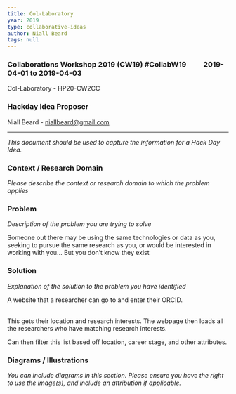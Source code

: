 ```yaml
---
title: Col-Laboratory
year: 2019
type: collaborative-ideas
author: Niall Beard
tags: null
---
```

### Collaborations Workshop 2019 (CW19) #CollabW19          2019-04-01 to 2019-04-03

Col-Laboratory - HP20-CW2CC


### **Hackday Idea Proposer**

Niall Beard - niallbeard@gmail.com



---


_This document should be used to capture the information for a Hack Day Idea._


### **Context / Research Domain**

_Please describe the context or research domain to which the problem applies_


### **Problem**

_Description of the problem you are trying to solve_

Someone out there may be using the same technologies or data as you, seeking to pursue the same research as you, or would be interested in working with you... But you don’t know they exist


### **Solution**

_Explanation of the solution to the problem you have identified_

A website that a researcher can go to and enter their ORCID.

 \
This gets their location and research interests. The webpage then loads all the researchers who have matching research interests.

Can then filter this list based off location, career stage, and other attributes. 


### **Diagrams / Illustrations**

_You can include diagrams in this section. Please ensure you have the right to use the image(s), and include an attribution if applicable._

